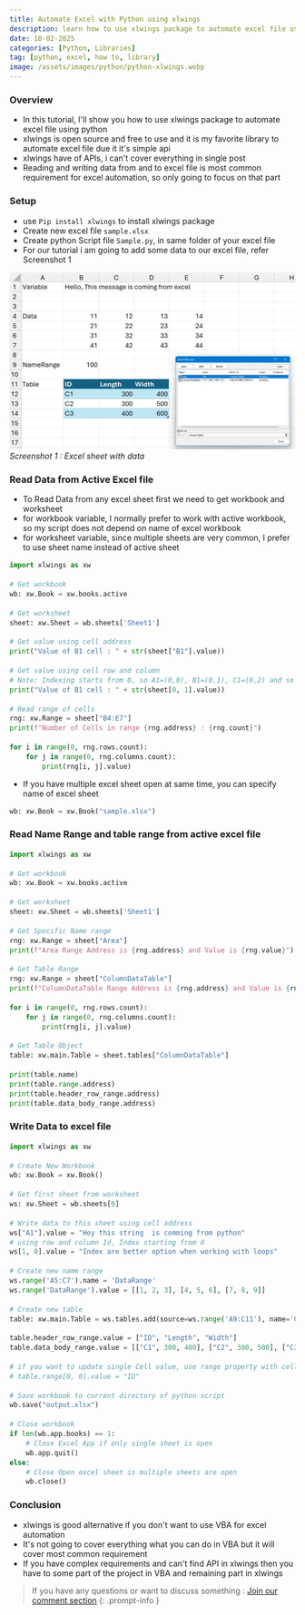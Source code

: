 ```yaml
---
title: Automate Excel with Python using xlwings
description: learn how to use xlwings package to automate excel file using python
date: 10-02-2025
categories: [Python, Libraries]
tag: [python, excel, how to, library]
image: /assets/images/python/python-xlwings.webp
---
```


### Overview
- In this tutorial, I'll show you how to use xlwings package to automate excel file using python
- xlwings is open source and free to use and it is my favorite library to automate excel file due it it's simple api
- xlwings have of APIs, i can't cover everything in single post
- Reading and writing data from and to excel file is most common requirement for excel automation, so only going to focus on that part

### Setup
- use `Pip install xlwings` to install xlwings package
- Create new excel file `sample.xlsx`
- Create python Script file `Sample.py`, in same folder of your excel file
- For our tutorial i am going to add some data to our excel file, refer Screenshot 1
  
![Screenshot 1](/assets/images/python/python-xlwings-1.webp)
_Screenshot 1 : Excel sheet with data_

### Read Data from Active Excel file
- To Read Data from any excel sheet first we need to get workbook and worksheet
- for workbook variable, I normally prefer to work with active workbook, so my script does not depend on name of excel workbook
- for worksheet variable, since multiple sheets are very common, I prefer to use sheet name instead of active sheet

```python
import xlwings as xw

# Get workbook
wb: xw.Book = xw.books.active

# Get worksheet
sheet: xw.Sheet = wb.sheets['Sheet1']

# Get value using cell address
print("Value of B1 cell : " + str(sheet["B1"].value))

# Get value using cell row and column
# Note: Indexing starts from 0, so A1=(0,0), B1=(0,1), C1=(0,2) and so on
print("Value of B1 cell : " + str(sheet[0, 1].value))

# Read range of cells
rng: xw.Range = sheet["B4:E7"]
print(f"Number of Cells in range {rng.address} : {rng.count}")

for i in range(0, rng.rows.count):
    for j in range(0, rng.columns.count):
        print(rng[i, j].value)
```

- If you have multiple excel sheet open at same time, you can specify name of excel sheet

```python
wb: xw.Book = xw.Book("sample.xlsx")
```

### Read Name Range and table range from active excel file
```python
import xlwings as xw

# Get workbook
wb: xw.Book = xw.books.active

# Get worksheet
sheet: xw.Sheet = wb.sheets['Sheet1']

# Get Specific Name range
rng: xw.Range = sheet["Area"]
print(f"Area Range Address is {rng.address} and Value is {rng.value}")

# Get Table Range
rng: xw.Range = sheet["ColumnDataTable"]
print(f"ColumnDataTable Range Address is {rng.address} and Value is {rng.value}")

for i in range(0, rng.rows.count):
    for j in range(0, rng.columns.count):
        print(rng[i, j].value)

# Get Table Object
table: xw.main.Table = sheet.tables["ColumnDataTable"]

print(table.name)
print(table.range.address)
print(table.header_row_range.address)
print(table.data_body_range.address)
```

### Write Data to excel file

```python
import xlwings as xw

# Create New Workbook
wb: xw.Book = xw.Book()

# Get first sheet from worksheet
ws: xw.Sheet = wb.sheets[0]

# Write data to this sheet using cell address
ws["A1"].value = "Hey this string  is comming from python"
# using row and column Id, Index starting from 0
ws[1, 0].value = "Index are better option when working with loops"

# Create new name range
ws.range('A5:C7').name = 'DataRange'
ws.range('DataRange').value = [[1, 2, 3], [4, 5, 6], [7, 8, 9]]

# Create new table
table: xw.main.Table = ws.tables.add(source=ws.range('A9:C11'), name='ColumnDataTable')

table.header_row_range.value = ["ID", "Length", "Width"]
table.data_body_range.value = [["C1", 300, 400], ["C2", 300, 500], ["C3", 400, 600]]

# if you want to update single Cell value, use range property with cell index
# table.range[0, 0].value = "ID"

# Save workbook to current directory of python script
wb.save("output.xlsx")

# Close workbook
if len(wb.app.books) == 1:
    # Close Excel App if only single sheet is open
    wb.app.quit()
else:
    # Close Open excel sheet is multiple sheets are open
    wb.close()
```

### Conclusion
- xlwings is good alternative if you don't want to use VBA for excel automation
- It's not going to cover everything what you can do in VBA but it will cover most common requirement
- If you have complex requirements and can't find API in xlwings then you have to some part of the project in VBA and remaining part in xlwings


> If you have any questions or want to discuss something : [Join our comment section](https://www.reddit.com/r/NodesAutomations/comments/1innb20/automate_excel_with_python_using_xlwings_nodes/)
{: .prompt-info }